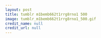 ```yaml
---
layout: post
title: tumblr m1bemb662t1rrg8rno1 500
image: tumblr_m1bemb662t1rrg8rno1_500.gif
credit_name: null 
credit_url: null
---
```


